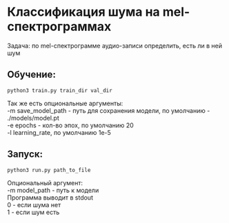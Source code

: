 # Классификация шума на mel-спектрограммах
Задача: по mel-спектрограмме аудио-записи определить, есть ли в ней шум
## Обучение:  
```
python3 train.py train_dir val_dir
```
Так же есть опциональные аргументы:  
-m save_model_path - путь для сохранения модели, по умолчанию - ./models/model.pt  
-e epochs - кол-во эпох, по умолчанию 20  
-l learning_rate, по умолчанию 1e-5  
## Запуск:  
```
python3 run.py path_to_file
```
Опциональный аргумент:  
-m model_path - путь к модели  
Программа выводит в stdout  
0 - если шума нет  
1 - если шум есть